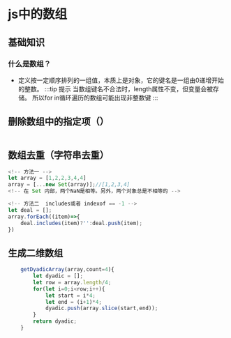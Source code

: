 # js中的数组
## 基础知识
### 什么是数组？
* 定义按一定顺序排列的一组值，本质上是对象，它的键名是一组由0递增开始的整数。
:::tip 提示
当数组键名不合法时，length属性不变，但变量会被存储。
所以for in循环遍历的数组可能出现非整数键
:::

## 删除数组中的指定项（）
```

```
## 数组去重（字符串去重）
```javascript
<!-- 方法一 -->
let array = [1,2,2,3,4,4]
array = [...new Set(array)];//[1,2,3,4]
<!-- 在 Set 内部，两个NaN是相等。另外，两个对象总是不相等的 -->

<!-- 方法二  includes或者 indexof == -1 -->
let deal = [];
array.forEach((item)=>{
	deal.includes(item)?'':deal.push(item);
})
```

## 生成二维数组
```javascript
	getDyadicArray(array,count=4){
		let dyadic = [];
		let row = array.length/4;
		for(let i=0;i<row;i++){
			let start = i*4;
			let end = (i+1)*4;
			dyadic.push(array.slice(start,end));
		}
		return dyadic;
	}
```
